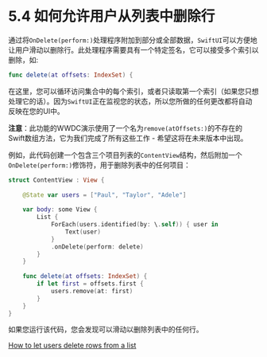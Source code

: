 # 5.4 如何允许用户从列表中删除行

通过将`OnDelete(perform:)`处理程序附加到部分或全部数据，`SwiftUI`可以方便地让用户滑动以删除行。此处理程序需要具有一个特定签名，它可以接受多个索引以删除，如:

```swift
func delete(at offsets: IndexSet) {
```

在这里，您可以循环访问集合中的每个索引，或者只读取第一个索引（如果您只想处理它的话）。因为`SwiftUI`正在监视您的状态，所以您所做的任何更改都将自动反映在您的UI中。

**注意**：此功能的WWDC演示使用了一个名为`remove(atOffsets:)`的不存在的Swift数组方法，它为我们完成了所有这些工作 - 希望这将在未来版本中出现。

例如，此代码创建一个包含三个项目列表的`ContentView`结构，然后附加一个`OnDelete(perform:)`修饰符，用于删除列表中的任何项目：

```swift
struct ContentView : View {
    
    @State var users = ["Paul", "Taylor", "Adele"]
    
    var body: some View {
        List {
            ForEach(users.identified(by: \.self)) { user in
                Text(user)
            }
            .onDelete(perform: delete)
        }
    }
    
    func delete(at offsets: IndexSet) {
        if let first = offsets.first {
            users.remove(at: first)
        }
    }
}
```

如果您运行该代码，您会发现可以滑动以删除列表中的任何行。

[How to let users delete rows from a list](https://www.hackingwithswift.com/quick-start/swiftui/how-to-let-users-delete-rows-from-a-list)

